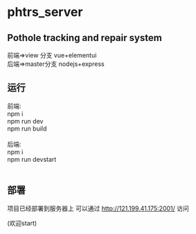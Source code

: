 # phtrs_server
## Pothole tracking and repair system

前端=>view 分支 vue+elementui
<br/>
后端=>master分支 nodejs+express
<br/>
## 运行
前端:<br/>
npm i<br/>
npm run dev<br/>
npm run build<br/>
<br/>
后端:<br/>
npm i<br/>
npm run devstart<br/>
<br/>
## 部署
项目已经部署到服务器上 可以通过 http://121.199.41.175:2001/ 访问

(欢迎start)


